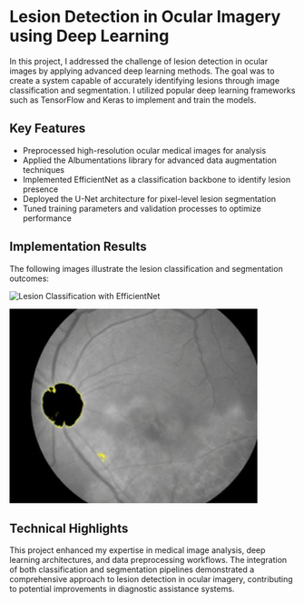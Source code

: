 # Lesion Detection in Ocular Imagery using Deep Learning

In this project, I addressed the challenge of lesion detection in ocular images by applying advanced deep learning methods. The goal was to create a system capable of accurately identifying lesions through image classification and segmentation. I utilized popular deep learning frameworks such as TensorFlow and Keras to implement and train the models.

## Key Features

- Preprocessed high-resolution ocular medical images for analysis
- Applied the Albumentations library for advanced data augmentation techniques
- Implemented EfficientNet as a classification backbone to identify lesion presence
- Deployed the U-Net architecture for pixel-level lesion segmentation
- Tuned training parameters and validation processes to optimize performance

## Implementation Results

The following images illustrate the lesion classification and segmentation outcomes:

![Lesion Classification with EfficientNet](../images/ai3.png)

![Lesion Segmentation with U-Net](../images/ai1.png)

## Technical Highlights

This project enhanced my expertise in medical image analysis, deep learning architectures, and data preprocessing workflows. The integration of both classification and segmentation pipelines demonstrated a comprehensive approach to lesion detection in ocular imagery, contributing to potential improvements in diagnostic assistance systems.
